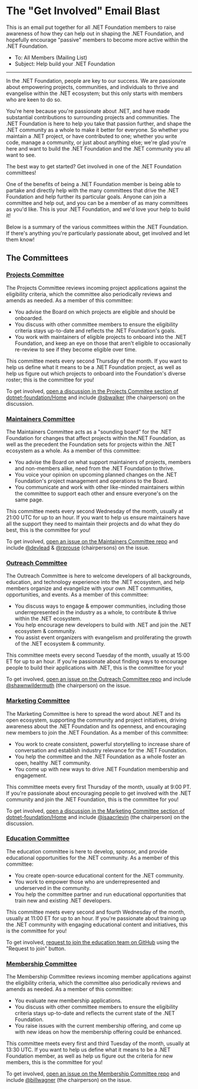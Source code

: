 # The "Get Involved" Email Blast

This is an email put together for all .NET Foundation members to raise awareness of how they can help out in shaping the .NET Foundation, and hopefully encourage "passive" members to become more active within the .NET Foundation.

- To: All Members (Mailing List)
- Subject: Help build your .NET Foundation

---

In the .NET Foundation, people are key to our success. We are passionate about empowering projects, communities, and individuals to thrive and evangelise within the .NET ecosystem; but this only starts with members who are keen to do so.

You're here because you're passionate about .NET, and have made substantial contributions to surrounding projects and communities. The .NET Foundation is here to help you take that passion further, and shape the .NET community as a whole to make it better for everyone. So whether you maintain a .NET project, or have contributed to one; whether you write code, manage a community, or just about anything else; we're glad you're here and want to build the .NET Foundation and the .NET community you all want to see.

The best way to get started? Get involved in one of the .NET Foundation committees!

One of the benefits of being a .NET Foundation member is being able to partake and directly help with the many committees that drive the .NET Foundation and help further its particular goals. Anyone can join a committee and help out, and you can be a member of as many committees as you'd like. This is your .NET Foundation, and we'd love your help to build it!

Below is a summary of the various committees within the .NET Foundation. If there's anything you're particularly passionate about, get involved and let them know!

## The Committees

### [Projects Committee](https://github.com/dotnet-foundation/projects)

The Projects Committee reviews incoming project applications against the eligibility criteria, which the committee also periodically reviews and amends as needed. As a member of this committee:
- You advise the Board on which projects are eligible and should be onboarded.
- You discuss with other committee members to ensure the eligibility criteria stays up-to-date and reflects the .NET Foundation's goals.
- You work with maintainers of eligible projects to onboard into the .NET Foundation, and keep an eye on those that aren't eligible to occasionally re-review to see if they become eligible over time.

This committee meets every second Thursday of the month. If you want to help us define what it means to be a .NET Foundation project, as well as help us figure out which projects to onboard into the Foundation's diverse roster; this is the committee for you!

To get involved, [open a discussion in the Projects Commitee section of dotnet-foundation/Home](https://github.com/dotnet-foundation/Home/discussions/categories/projects-committee) and include [@sbwalker](https://github.com/sbwalker) (the chairperson) on the discussion.

### [Maintainers Committee](https://github.com/dotnet-foundation/wg-maintainers)

The Maintainers Committee acts as a "sounding board" for the .NET Foundation for changes that affect projects within the.NET Foundation, as well as the precedent the Foundation sets for projects within the .NET ecosystem as a whole. As a member of this committee:
- You advise the Board on what support maintainers of projects, members and non-members alike, need from the .NET Foundation to thrive.
- You voice your opinion on upcoming planned changes on the .NET Foundation's project management and operations to the Board.
- You communicate and work with other like-minded maintainers within the committee to support each other and ensure everyone's on the same page.

This committee meets every second Wednesday of the month, usually at 21:00 UTC for up to an hour. If you want to help us ensure maintainers have all the support they need to maintain their projects and do what they do best, this is the committee for you!

To get involved, [open an issue on the Maintainers Committee repo](https://github.com/dotnet-foundation/wg-maintainers/issues/new?assignees=rprouse%2Cdevlead&labels=membership&template=membership.md) and include [@devlead](https://github.com/devlead) & [@rprouse](https://github.com/rprouse) (chairpersons) on the issue.

### [Outreach Committee](https://github.com/dotnet-foundation/wg-outreach)

The Outreach Committee is here to welcome developers of all backgrounds, education, and technology experience into the .NET ecosystem, and help members organize and evangelize with your own .NET communities, opportunities, and events. As a member of this committee:
- You discuss ways to engage & empower communities, including those underrepresented in the industry as a whole, to contribute & thrive within the .NET ecosystem.
- You help encourage new developers to build with .NET and join the .NET ecosystem & community.
- You assist event organizers with evangelism and proliferating the growth of the .NET ecosystem & community.

This committee meets every second Tuesday of the month, usually at 15:00 ET for up to an hour. If you're passionate about finding ways to encourage people to build their applications with .NET, this is the committee for you!

To get involved, [open an issue on the Outreach Committee repo](https://github.com/dotnet-foundation/wg-outreach/issues/new?assignees=shawnwildermuth) and include [@shawnwildermuth](https://github.com/shawnwildermuth) (the chairperson) on the issue.

### [Marketing Committee](https://github.com/dotnet-foundation/wg-marketing)

The Marketing Committee is here to spread the word about .NET and its open ecosystem, supporting the community and project initiatives, driving awareness about the .NET Foundation and its openness, and encouraging new members to join the .NET Foundation. As a member of this committee:
- You work to create consistent, powerful storytelling to increase share of conversation and establish industry relevance for the .NET Foundation.
- You help the committee and the .NET Foundation as a whole foster an open, healthy .NET community.
- You come up with new ways to drive .NET Foundation membership and engagement.

This committee meets every first Thursday of the month, usually at 9:00 PT. If you're passionate about encouraging people to get involved with the .NET community and join the .NET Foundation, this is the committee for you!

To get involved, [open a discussion in the Marketing Committee section of dotnet-foundation/Home](https://github.com/dotnet-foundation/Home/discussions/categories/marketing-committee) and include [@isaacrlevin](https://github.com/isaacrlevin) (the chairperson) on the discussion.

### [Education Committee](https://github.com/dotnet-foundation/wg-education)

The education committee is here to develop, sponsor, and provide educational opportunities for the .NET community. As a member of this committee:
- You create open-source educational content for the .NET community.
- You work to empower those who are underrepresented and underserved in the community.
- You help the committee partner and run educational opportunities that train new and existing .NET developers.

This committee meets every second and fourth Wednesday of the month, usually at 11:00 ET for up to an hour. If you're passionate about training up the .NET community with engaging educational content and initiatives, this is the committee for you!

To get involved, [request to join the education team on GitHub](https://github.com/orgs/dotnet-foundation/teams/education/members) using the "Request to join" button. 

### [Membership Committee](https://github.com/dotnet-foundation/wg-membership)

The Membership Committee reviews incoming member applications against the eligibility criteria, which the committee also periodically reviews and amends as needed. As a member of this committee:
- You evaluate new membership applications.
- You discuss with other committee members to ensure the eligibility criteria stays up-to-date and reflects the current state of the .NET Foundation.
- You raise issues with the current membership offering, and come up with new ideas on how the membership offering could be enhanced.

This committee meets every first and third Tuesday of the month, usually at 13:30 UTC. If you want to help us define what it means to be a .NET Foundation member, as well as help us figure out the criteria for new members, this is the committee for you!

To get involved, [open an issue on the Membership Committee repo](https://github.com/dotnet-foundation/wg-membership/issues/new?assignees=billwagner&labels=membership&template=membership_request) and include [@billwagner](https://github.com/billwagner) (the chairperson) on the issue.
